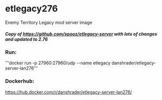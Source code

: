 # etlegacy276
Enemy Territory Legacy mod server image

##### Copy of https://github.com/spooz/etlegacy-server with lots of changes and updated to 2.76


### Run:
'''docker run -p 27960:27960/udp --name etlegacy danshrader/etlegacy-server-lan276'''

### Dockerhub:
https://hub.docker.com/r/danshrader/etlegacy-server-lan276/
